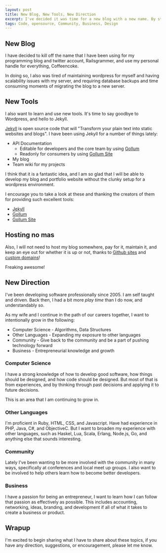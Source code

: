 ```yaml
---
layout: post
title: New Blog, New Tools, New Direction
excerpt: I've decided it was time for a new blog with a new name. By starting a new blog, I have some new tools that you should look in to. Reliable hosting for my blog for free, using Github! New direction for my blog, focusing on Computer Science, Other Languages, Community, and Business.
tags: Code, opensource, Community, Business, Design
---
```


## New Blog

I have decided to kill off the name that I have been using for my programming blog and twitter account, Railsgrammer, and use my personal handle for everything, Coffeencoke.

In doing so, I also was tired of maintaining wordpress for myself and having scalability issues with my server, and requiring database backups and time consuming moments of migrating the blog to a new server.

## New Tools

I also want to learn and use new tools.  It's time to say goodbye to Wordpress, and hello to Jekyll.

[Jekyll](http://jekyllrb.com/) is open source code that will "Transform your plain text into static websites and blogs".  I have been using Jekyll for a number of things lately:

* API Documentation
	* Editable for developers and the core team by using [Gollum](https://github.com/gollum/gollum)
	* Readonly for consumers by using [Gollum Site](https://github.com/dreverri/gollum-site)
* My blog
* Team wiki for my projects

I think that it is a fantastic idea, and I am so glad that I will be able to develop my blog and portfolio website without the clunky setup for a wordpress environment.

I encourage you to take a look at these and thanking the creators of them for providing such excellent tools:

* [Jekyll](https://github.com/mojombo/jekyll)
* [Gollum](https://github.com/gollum/gollum)
* [Gollum Site](https://github.com/dreverri/gollum-site)

## Hosting no mas

Also, I will not need to host my blog somewhere, pay for it, maintain it, and keep an eye out for whether it is up or not, thanks to [Github sites](http://pages.github.com/) and [custom domains](https://help.github.com/articles/setting-up-a-custom-domain-with-pages)!

Freaking awesome!

## New Direction

I've been developing software professionally since 2005.  I am self taught and driven.  Back then, I had a bit more *play time* than I do now, and understandably so.

As my wife and I continue in the path of our careers together, I want to intentionally grow in the following:

* Computer Science - Algorithms, Data Structures
* Other Languages - Expanding my exposure to other languages
* Community - Give back to the community and be a part of pushing technology forward
* Business - Entrepreneurial knowledge and growth

### Computer Science

I have a strong knowledge of how to develop good software, how things should be designed, and how code should be designed. But most of that is from experiences, and by thinking through past decisions and applying it to future decisions.

This is an area that I am continuing to grow in.

### Other Languages

I'm proficient in Ruby, HTML, CSS, and Javascript. Have had experience in PHP, Java, C#, and ObjectiveC. But I want to broaden my experience with other languages, such as Haskel, Lua, Scala, Erlang, Node.js, Go, and anything else that sounds interesting.

### Community

Lately I've been wanting to be more involved with the community in many ways, specifically at conferences and local meet up groups. I also want to be involved to help others learn how to become better developers.

### Business

I have a passion for being an entrepreneur, I want to learn how I can follow that passion as effectively as possible.  This includes accounting, networking, ideas, branding, and development if all of what it takes to create a business or product.

## Wrapup

I'm excited to begin sharing what I have to share about these topics, if you have any direction, suggestions, or encouragement, please let me know.
